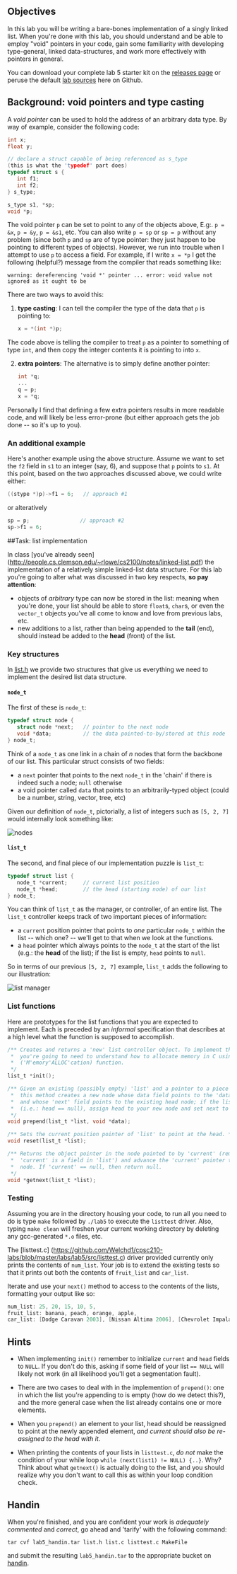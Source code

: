## Objectives

In this lab you will be writing a bare-bones implementation of a singly linked list. 
When you're done with this lab, you should understand and be able to employ 
"void" pointers in your code, gain some familiarity with developing type-general, linked
data-structures, and work more effectively with pointers in general.

You can download your complete lab 5 starter kit on the 
[releases page](https://github.com/Welchd1/cpsc210-labs/releases) or peruse the default 
[lab sources](https://github.com/Welchd1/cpsc210-labs/tree/master/labs/lab5/src) here on 
Github.

## Background: void pointers and type casting

A *void pointer* can be used to hold the address of an arbitrary data type. By way of 
example, consider the following code:

```c
int x;
float y;

// declare a struct capable of being referenced as s_type 
(this is what the 'typedef' part does)
typedef struct s {  
   int f1;
   int f2;
} s_type;

s_type s1, *sp;
void *p;
```

The void pointer `p` can be set to point to any of the objects above, E.g:. `p = &x`, 
`p = &y`, `p = &s1`, etc. You can also write `p = sp` or `sp = p` without any problem 
(since both `p` and `sp` are of type pointer: they just happen to be pointing to 
different types of objects). However, we run into trouble when I attempt to use `p` to 
access a field. For example, if I write `x = *p` I get the following (helpful?) message 
from the compiler that reads something like:
```
warning: dereferencing 'void *' pointer ... error: void value not ignored as it ought to be
```

There are two ways to avoid this:

1. **type casting**: I can tell the compiler the type of the data that `p` is pointing to:
    ```c
    x = *(int *)p;
    ```
The code above is telling the compiler to treat `p` as a pointer to something of type 
`int`, and then copy the integer contents it is pointing to into `x`.

2.  **extra pointers**: The alternative is to simply define another pointer:

    ```c
    int *q;
    ...
    q = p;
    x = *q;
    ```
Personally I find that defining a few extra pointers results in more readable code, and 
will likely be less error-prone (but either approach gets the job done -- 
so it's up to you).

### An additional example

Here's another example using the above structure. Assume we want to set the `f2` field 
in `s1` to an integer (say, 6), and suppose that `p` points to `s1`. At this point, based 
on the two approaches discussed above, we could write either:
```c
((stype *)p)->f1 = 6;   // approach #1
```
or alteratively
```c
sp = p;                // approach #2
sp->f1 = 6;
```

##Task: list implementation

In class [you've already seen]
(http://people.cs.clemson.edu/~rlowe/cs2100/notes/linked-list.pdf) the implementation of 
a relatively simple linked-list data structure. For this lab you're going to alter what 
was discussed in two key respects, **so pay attention**:

* objects of *arbitrary* type can now be stored in the list:
  meaning when you're done, your list should be able to store `float`s, `char`s, or even 
  the `vector_t` objects you've all come to know and love from previous labs, etc.
* new additions to a list, rather than being appended to the **tail** (end), should 
instead be added to the **head** (front) of the list. 

### Key structures
In [list.h](https://github.com/Welchd1/cpsc210-labs/blob/master/labs/lab5/src/list.h) we 
provide two structures that give us everything we need to implement the desired list data 
structure. 

#### `node_t`
The first of these is `node_t`:
```c
typedef struct node {
   struct node *next;	// pointer to the next node
   void *data;			// the data pointed-to-by/stored at this node
} node_t;
```
Think of a `node_t` as one link in a chain of *n* nodes that form the backbone of
our list. This particular struct consists of two fields: 
* a `next` pointer that points to the next `node_t` in the 'chain' if there is indeed 
such a node; `null` otherwise
* a void pointer called `data` that points to an arbitrarily-typed object
(could be a number, string, vector, tree, etc)

Given our definition of `node_t`, pictorially, a list of integers such as `[5, 2, 7]` 
would internally look something like:

![nodes](https://github.com/Welchd1/cpsc210-labs/blob/master/labs/lab5/node_diag1.png)

#### `list_t`

The second, and final piece of our implementation puzzle is `list_t`:
```c
typedef struct list {
   node_t *current;		// current list position 
   node_t *head;		// the head (starting node) of our list
} node_t;
```

You can think of `list_t` as the manager, or controller, of an entire list. The `list_t`
controller keeps track of two important pieces of information:
* a `current` position pointer that points to *one* particular `node_t`
within the list -- which one? -- we'll get to that when we look at the functions.
* a `head` pointer which always points to the `node_t` at the start of the list (e.g.: the **head** of the list);
if the list is empty, `head` points to `null`.

So in terms of our previous `[5, 2, 7]` example, `list_t` adds the following to 
our illustration:

![list manager](https://github.com/Welchd1/cpsc210-labs/blob/master/labs/lab5/node_diag2.png)

### List functions

Here are prototypes for the list functions that you are expected to implement. Each is 
preceded by an *informal* specification that describes at a high level what the function 
is supposed to accomplish.

```c
/** Creates and returns a 'new' list controller object. To implement this correctly,
 *  you're going to need to understand how to allocate memory in C using the malloc 
 *  ('M'emory'ALLOC'cation) function.
 */
list_t *init();

/** Given an existing (possibly empty) 'list' and a pointer to a piece of 'data', 
 *  this method creates a new node whose data field points to the 'data' parameter, 
 *  and whose 'next' field points to the existing head node; if the list is empty 
 *  (i.e.: head == null), assign head to your new node and set next to null.
 */
void prepend(list_t *list, void *data);

/** Sets the current position pointer of 'list' to point at the head. */
void reset(list_t *list);

/** Returns the object pointer in the node pointed to by 'current' (remember:
 *  'current' is a field in 'list') and advance the 'current' pointer to the next 
 *  node. If 'current' == null, then return null. 
 */
void *getnext(list_t *list);
```

### Testing

Assuming you are in the directory housing your code, to run all you need to do is type 
`make` followed by `./lab5` to execute the `listtest` driver. Also, typing `make clean` 
will freshen your current working directory by deleting any gcc-generated `*.o` 
files, etc.

The [listtest.c]
(https://github.com/Welchd1/cpsc210-labs/blob/master/labs/lab5/src/listtest.c) driver 
provided currently only prints the contents of `num_list`. Your job is to extend the 
existing tests so that it prints out both the contents of `fruit_list` and `car_list`. 

Iterate and use your `next()` method to access to the contents of the lists,
formatting your output like so:

```c
num_list: 25, 20, 15, 10, 5,
fruit_list: banana, peach, orange, apple,
car_list: [Dodge Caravan 2003], [Nissan Altima 2006], [Chevrolet Impala 2007],
```

## Hints

* When implementing `init()` remember to initialize `current` and `head` 
fields to `NULL`. If you don't do this, asking if some field of your list `== NULL` will 
likely not work (in all likelihood you'll get a segmentation fault).

* There are two cases to deal with in the implemention of `prepend()`: one in which the
list you're appending to is empty (how do we detect this?), and the more general case 
when the list already contains one or more elements.

* When you `prepend()` an element to your list, head should be reassigned to point at 
the newly appended element, *and current should also be re-assigned to the 
head with it*.

* When printing the contents of your lists in `listtest.c`, *do not* make the condition
of your while loop `while (next(list1) != NULL) {..}`. Why? Think about what `getnext()` 
is actually doing to the list, and you should realize why you don't want to call this as 
within your loop condition check.

## Handin

When you're finished, and you are confident your work is *adequately commented* and 
*correct*, go ahead and 'tarify' with the following command:
```
tar cvf lab5_handin.tar list.h list.c listtest.c MakeFile
```
and submit the resulting `lab5_handin.tar` to the appropriate bucket on 
[handin](https://handin.cs.clemson.edu/courses/).

